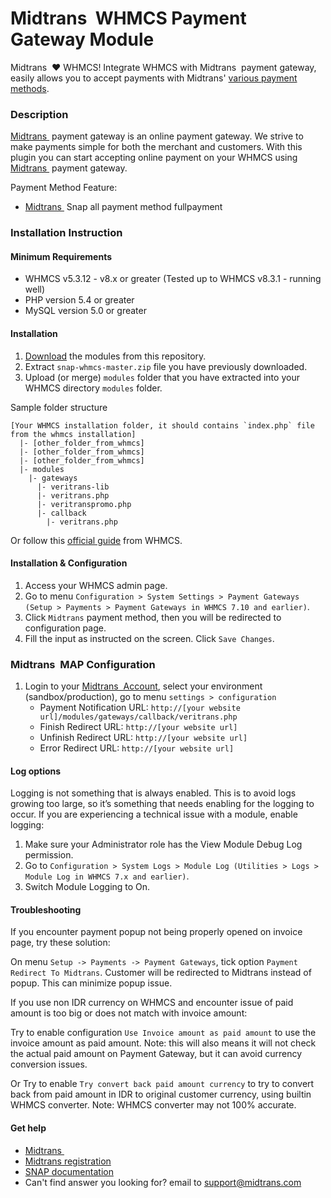
Midtrans&nbsp; WHMCS Payment Gateway Module
=====================================

Midtrans&nbsp; :heart: WHMCS!
Integrate WHMCS with Midtrans&nbsp; payment gateway, easily allows you to accept payments with Midtrans' [various payment methods](https://midtrans.com/payments).

### Description

[Midtrans&nbsp;](https://www.midtrans.com) payment gateway is an online payment gateway. We strive to make payments simple for both the merchant and customers. With this plugin you can start accepting online payment on your WHMCS using [Midtrans&nbsp;](https://www.midtrans.com) payment gateway.

Payment Method Feature:
- [Midtrans&nbsp;](https://www.midtrans.com) Snap all payment method fullpayment

### Installation Instruction

#### Minimum Requirements

* WHMCS v5.3.12 - v8.x or greater (Tested up to WHMCS v8.3.1 - running well)
* PHP version 5.4 or greater
* MySQL version 5.0 or greater

#### Installation

1. [Download](../../archive/master.zip) the modules from this repository.
2. Extract `snap-whmcs-master.zip` file you have previously downloaded.
3. Upload (or merge) `modules` folder that you have extracted into your WHMCS directory `modules` folder. 

Sample folder structure
```
[Your WHMCS installation folder, it should contains `index.php` file from the whmcs installation]
  |- [other_folder_from_whmcs]
  |- [other_folder_from_whmcs]
  |- [other_folder_from_whmcs]
  |- modules
    |- gateways
      |- veritrans-lib
      |- veritrans.php
      |- veritranspromo.php
      |- callback
        |- veritrans.php
```

Or follow this [official guide](https://developers.whmcs.com/payment-gateways/installation-activation/) from WHMCS.

#### Installation & Configuration

1. Access your WHMCS admin page.
2. Go to menu `Configuration > System Settings > Payment Gateways (Setup > Payments > Payment Gateways in WHMCS 7.10 and earlier)`.
3. Click `Midtrans` payment method, then you will be redirected to configuration page. 
4. Fill the input as instructed on the screen. Click `Save Changes`.

### Midtrans&nbsp;  MAP Configuration

1. Login to your [Midtrans&nbsp;  Account](https://dashboard.midtrans.com), select your environment (sandbox/production), go to menu `settings > configuration`
   * Payment Notification URL: `http://[your website url]/modules/gateways/callback/veritrans.php`
   * Finish Redirect URL: `http://[your website url]`
   * Unfinish Redirect URL: `http://[your website url]`
   * Error Redirect URL: `http://[your website url]`

#### Log options
Logging is not something that is always enabled. This is to avoid logs growing too large, so it’s something that needs enabling for the logging to occur.
If you are experiencing a technical issue with a module, enable logging:

1. Make sure your Administrator role has the View Module Debug Log permission.
2. Go to `Configuration > System Logs > Module Log (Utilities > Logs > Module Log in WHMCS 7.x and earlier)`.
3. Switch Module Logging to On.

#### Troubleshooting

If you encounter payment popup not being properly opened on invoice page, try these solution:

On menu `Setup -> Payments -> Payment Gateways`, tick option `Payment Redirect To Midtrans`. Customer will be redirected to Midtrans instead of popup. This can minimize popup issue.

If you use non IDR currency on WHMCS and encounter issue of paid amount is too big or does not match with invoice amount: 

Try to enable configuration `Use Invoice amount as paid amount` to use the invoice amount as paid amount. Note: this will also means it will not check the actual paid amount on Payment Gateway, but it can avoid currency conversion issues.

Or Try to enable `Try convert back paid amount currency` to try to convert back from paid amount in IDR to original customer currency, using builtin WHMCS converter. Note: WHMCS converter may not 100% accurate.

#### Get help

* [Midtrans&nbsp;](https://www.midtrans.com)
* [Midtrans registration](https://dashboard.midtrans.com/register)
* [SNAP documentation](http://snap-docs.midtrans.com)
* Can't find answer you looking for? email to [support@midtrans.com](mailto:support@midtrans.com)
